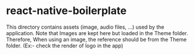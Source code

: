 # react-native-boilerplate

This directory contains assets (image, audio files, ...) used by the application.
Note that Images are kept here but loaded in the Theme folder. Therefore, When using an image, the reference should be from the Theme folder. (Ex:- check the render of logo in the app)
